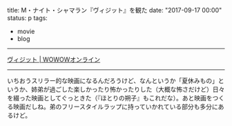 title: M・ナイト・シャマラン『ヴィジット』を観た
date: "2017-09-17 00:00"
status: p
tags:
- movie
- blog
---

[ヴィジット \| WOWOWオンライン](http://www.wowow.co.jp/detail/111180)

---

いちおうスリラー的な映画になるんだろうけど、なんというか「夏休みもの」というか、姉弟が過ごした楽しかったり怖かったりした（大概な怖さだけど）日々を綴った映画としてぐっときた（『ほとりの朔子』もこれだな）。あと映画をつくる映画だしね。弟のフリースタイルラップに持っていかれている部分も多分にあるけど。
